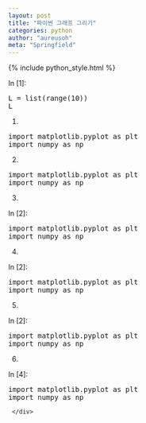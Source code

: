 ```yaml
---
layout: post
title: "파이썬 그래프 그리기"
categories: python
author: "aureusoh"
meta: "Springfield"
---
```


{% include python_style.html %}

<div class="cell border-box-sizing code_cell rendered">
<div class="input">
<div class="prompt input_prompt">In&nbsp;[1]:</div>
<div class="inner_cell">
    <div class="input_area">
<div class=" highlight hl-ipython3"><pre><span></span><span class="n">L</span> <span class="o">=</span> <span class="nb">list</span><span class="p">(</span><span class="nb">range</span><span class="p">(</span><span class="mi">10</span><span class="p">))</span>
<span class="n">L</span>
</pre></div>

</div>
</div>
</div>

1.
<div class=" highlight hl-ipython3"><pre><span></span><span class="kn">import</span> <span class="nn">matplotlib.pyplot</span> <span class="k">as</span> <span class="nn">plt</span> 
<span class="kn">import</span> <span class="nn">numpy</span> <span class="k">as</span> <span class="nn">np</span>
</pre></div>

2.
<div class="CodeMirror cm-s-jupyter">
<div class=" highlight hl-ipython3"><pre><span></span><span class="kn">import</span> <span class="nn">matplotlib.pyplot</span> <span class="k">as</span> <span class="nn">plt</span> 
<span class="kn">import</span> <span class="nn">numpy</span> <span class="k">as</span> <span class="nn">np</span>
</pre></div>
</div>

3.
<div class="jp-InputPrompt jp-InputArea-prompt">In&nbsp;[2]:</div>
<div class="CodeMirror cm-s-jupyter">
<div class=" highlight hl-ipython3"><pre><span></span><span class="kn">import</span> <span class="nn">matplotlib.pyplot</span> <span class="k">as</span> <span class="nn">plt</span> 
<span class="kn">import</span> <span class="nn">numpy</span> <span class="k">as</span> <span class="nn">np</span>
</pre></div>
</div>

4.
<div class="jp-Cell-inputWrapper">
<div class="jp-InputPrompt jp-InputArea-prompt">In&nbsp;[2]:</div>
<div class="CodeMirror cm-s-jupyter">
<div class=" highlight hl-ipython3"><pre><span></span><span class="kn">import</span> <span class="nn">matplotlib.pyplot</span> <span class="k">as</span> <span class="nn">plt</span> 
<span class="kn">import</span> <span class="nn">numpy</span> <span class="k">as</span> <span class="nn">np</span>
</pre></div>
</div>
</div>

5.
<div class="jp-Cell jp-CodeCell jp-Notebook-cell jp-mod-noOutputs  ">
<div class="jp-Cell-inputWrapper">
<div class="jp-InputPrompt jp-InputArea-prompt">In&nbsp;[2]:</div>
<div class="CodeMirror cm-s-jupyter">
<div class=" highlight hl-ipython3"><pre><span></span><span class="kn">import</span> <span class="nn">matplotlib.pyplot</span> <span class="k">as</span> <span class="nn">plt</span> 
<span class="kn">import</span> <span class="nn">numpy</span> <span class="k">as</span> <span class="nn">np</span>
</pre></div>
</div>
</div>
</div>

6.

<div class="jp-Cell jp-CodeCell jp-Notebook-cell jp-mod-noOutputs  ">
<div class="jp-Cell-inputWrapper">
<div class="jp-Collapser jp-InputCollapser jp-Cell-inputCollapser">
</div>
<div class="jp-InputArea jp-Cell-inputArea">
<div class="jp-InputPrompt jp-InputArea-prompt">In&nbsp;[4]:</div>
<div class="jp-CodeMirrorEditor jp-Editor jp-InputArea-editor" data-type="inline">
     <div class="CodeMirror cm-s-jupyter">
<div class=" highlight hl-ipython3"><pre><span></span><span class="kn">import</span> <span class="nn">matplotlib.pyplot</span> <span class="k">as</span> <span class="nn">plt</span> 
<span class="kn">import</span> <span class="nn">numpy</span> <span class="k">as</span> <span class="nn">np</span>
</pre></div>

     </div>
</div>
</div>
</div>

</div>
